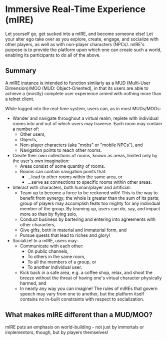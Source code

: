# Immersive Real-Time Experience (mIRE)

Let yourself go, get sucked into a mIRE, and become someone else! Let your alter ego take over as you explore, create, engage, and socialize with other players, as well as with non-player characters (NPCs). mIRE's purpose is to provide the platform upon which one can create such a world, enabling its participants to do all of the above.

## Summary

A mIRE instance is intended to function similarly as a MUD (Multi-User Dimension)/MOO (MUD:  Object-Oriented), in that its users are able to achieve a (mostly) complete user experience armed with nothing more than a telnet client.

While logged into the real-time system, users can, as in most MUDs/MOOs:

- Wander and navigate throughout a virtual realm, replete with individual rooms into and out of which users may traverse. Each room may contain a number of:
  - Other users,
  - Objects,
  - Non-player characters (aka "mobs" or "mobile NPCs"), and
  - Navigation points to reach other rooms.
- Create their own collections of rooms, known as areas, limited only by the user's own imagination:
  - Areas consist of some quantity of rooms.
  - Rooms can contain navigation points that:
    - ...lead to other rooms within the same area, or
    - ...serve as connections to specific rooms within other areas.
- Interact with characters, both human/player and artificial:
  - Team up to become a force to be reckoned with! This is the way to benefit from synergy; the whole is greater than the sum of its parts; group of players may accomplish feats too mighty for any individual member of the group. By teaming up, users can do, say, and impact more so than by flying solo,
  - Conduct business by bartering and entering into agreements with other characters,
  - Give gifts, both in material and immaterial form, and
  - Pursue quests that lead to riches and glory!
- Socialize! In a mIRE, users may:
  - Communicate with each other:
    - On public channels,
    - To others in the same room,
    - To all the members of a group, or
    - To another individual user.
  - Kick back in a safe area, e.g. a coffee shop, relax, and shoot the breeze without the threat of having one's virtual character physically harmed, and
  - In nearly any way you can imagine! The rules of mIREs that govern speech may vary from one to another, but the platform itself contains no in-built constraints with respect to socialization.

## What makes mIRE different than a MUD/MOO?

mIRE puts an emphasis on world-building - not just by immortals or implementors, though, but by players themselves!